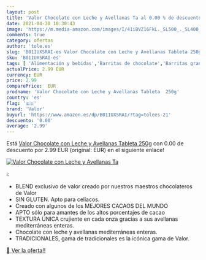 ```yaml
---
layout: post
title: 'Valor Chocolate con Leche y Avellanas Ta al 0.00 % de descuento'
date: 2021-04-30 10:30:43
image: 'https://m.media-amazon.com/images/I/41iBVZ16FkL._SL500_._SL400_.jpg'
comments: true
category: ofertas
author: 'tole.es'
slug: 'B01IUXSRAI-es Valor Chocolate con Leche y Avellanas Tableta 250g'
sku: 'B01IUXSRAI-es'
tags: [ 'Alimentación y bebidas','Barritas de chocolate','Barritas grandes de chocolate','Chocolates','Dulces, chocolates y chicles','chocolate','valor', ]
actualPrice: 2.99 EUR
currency: EUR
price: 2.99
comparePrice:  EUR
prodname: 'Valor Chocolate con Leche y Avellanas Tableta  250g'
country: 'es'
flag: '🇪🇸'
brand: 'Valor'
buyurl: 'https://www.amazon.es/dp/B01IUXSRAI/?tag=tolees-21'
descuento: '0.00'
average: '2.99'
---
```


Está [Valor Chocolate con Leche y Avellanas Tableta  250g](https://www.amazon.es/dp/B01IUXSRAI/?tag=tolees-21) con 0.00 de descuento por 2.99 EUR (original:  EUR) en el siguiente enlace!

[![Valor Chocolate con Leche y Avellanas Ta](https://m.media-amazon.com/images/I/41iBVZ16FkL._SL500_._SL400_.jpg)](https://www.amazon.es/dp/B01IUXSRAI/?tag=tolees-21)

ℹ️:

- BLEND exclusivo de valor creado por nuestros maestros chocolateros de Valor
- SIN GLUTEN. Apto para celíacos.
- Creado con algunos de los MEJORES CACAOS DEL MUNDO
- APTO sólo para amantes de los altos porcentajes de cacao
- TEXTURA ÚNICA crujiente en cada onza gracias a sus avellanas mediterráneas enteras.
- Chocolate con leche y avellanas mediterráneas enteras.
- TRADICIONALES, gama de tradicionales es la icónica gama de Valor.

[🛒 Ver la oferta!!](https://www.amazon.es/dp/B01IUXSRAI/?tag=tolees-21)
